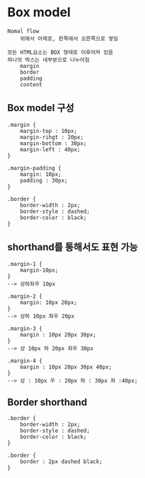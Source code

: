 # Box model
    Nomal flow 
        위에서 아래로, 왼쪽에서 오른쪽으로 쌓임

    모든 HTML요소는 BOX 형태로 이루어져 있음
    하나의 박스는 네부분으로 나누어짐
        margin
        border
        padding
        content

## Box model 구성
    .margin {
        margin-top : 10px;
        margin-rihgt : 20px;
        margin-bottom : 30px;
        margin-left : 40px;
    }

    .margin-padding {
        margin: 10px;
        padding : 30px;
    }

    .border {
        border-width : 2px;
        border-style : dashed;
        border-color : black;
    }

## shorthand를 통해서도 표현 가능

    .margin-1 {
        margin-10px;
    }
    --> 상하좌우 10px

    .margin-2 {
        margin: 10px 20px;
    }
    --> 상하 10px 좌우 20px

    .margin-3 {
        margin : 10px 20px 30px;
    }
    --> 상 10px 하 20px 좌우 30px

    .margin-4 {
        margin : 10px 20px 30px 40px;
    }
    --> 상 : 10px 우 : 20px 하 : 30px 좌 :40px;

## Border shorthand
    .border {
        border-width : 2px;
        border-style : dashed;
        border-color : black;
    }

    .border {
        border : 2px dashed black;
    }